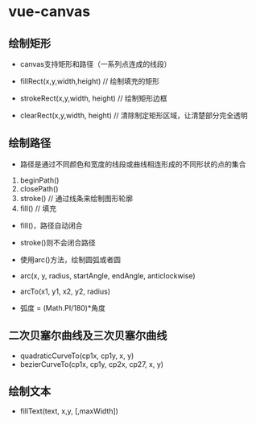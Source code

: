 # vue-canvas

## 绘制矩形

- canvas支持矩形和路径（一系列点连成的线段）

- fillRect(x,y,width,height) // 绘制填充的矩形

- strokeRect(x,y,width, height) // 绘制矩形边框

- clearRect(x,y,width, height) // 清除制定矩形区域，让清楚部分完全透明

## 绘制路径

- 路径是通过不同颜色和宽度的线段或曲线相连形成的不同形状的点的集合

1. beginPath()
2. closePath()
3. stroke() // 通过线条来绘制图形轮廓
4. fill() // 填充

- fill()，路径自动闭合
- stroke()则不会闭合路径

- 使用arc()方法，绘制圆弧或者圆

- arc(x, y, radius, startAngle, endAngle, anticlockwise)

- arcTo(x1, y1, x2, y2, radius)

- 弧度 = (Math.PI/180)*角度

## 二次贝塞尔曲线及三次贝塞尔曲线

- quadraticCurveTo(cp1x, cp1y, x, y)
- bezierCurveTo(cp1x, cp1y, cp2x, cp27, x, y)


## 绘制文本

- fillText(text, x,y, [,maxWidth])
